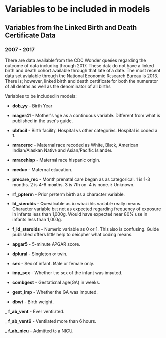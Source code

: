 # Variables to be included in models

## Variables from the Linked Birth and Death Certificate Data

### 2007 - 2017

There are data available from the CDC Wonder queries regarding the outcome of data including through 2017. These data do not have a linked birth and death cohort available through that late of a date. The most recent data set avialable through the National Economic Research Bureau is 2013. There is; however, linked birth and death certificate for both the numerator of all deaths as well as the denominator of all births. 

Variables to be included in models:

- **dob_yy** - Birth Year

- **mager41** - Mother's age as a continuous variable. Different from what is published in the user's guide.

- **ubfacil** - Birth facility. Hospital vs other categories. Hospital is coded a 1.

- **mracerec** - Maternal race recoded as White, Black, American Indian/Alaskan Native and Asian/Pacific Islander.

- **mracehisp** - Maternal race hispanic origin. 

- **meduc** - Maternal education.

- **precare_rec** - Month prenatal care began as as categorical. 1 is 1-3 months. 2 is 4-6 months. 3 is 7th on. 4 is none. 5 Unknown.

- **rf_ppterm** - Prior preterm birth as a character variable.

- **ld_steroids** - Questinable as to what this variable really means. Character variable but not as expected regarding frequency of exposure in infants less than 1,000g. Would have expected near 80% use in infants less than 1,000g.

- **f_ld_steroids** - Numeric variable as 0 or 1. This also is confusing. Guide published offers little help to deicpher what coding means.

- **apgar5** - 5-minute APGAR score.

- **dplural** - Singleton or twin.

- **sex** - Sex of infant. Male or female only.

- **imp_sex** - Whether the sex of the infant was imputed.

- **combgest** - Gestational age(GA) in weeks.

- **gest_imp** - Whether the GA was imputed.

- **dbwt** - Birth weight.

_ **f_ab_vent** - Ever ventilated.

_ **f_ab_vent6** - Ventilated more than 6 hours.

_ **f_ab_nicu** - Admitted to a NICU.

